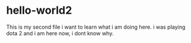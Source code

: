 # hello-world2
This is my second file
i want to learn what i am doing here.
i was playing dota 2 and i am here now, i dont know why.
